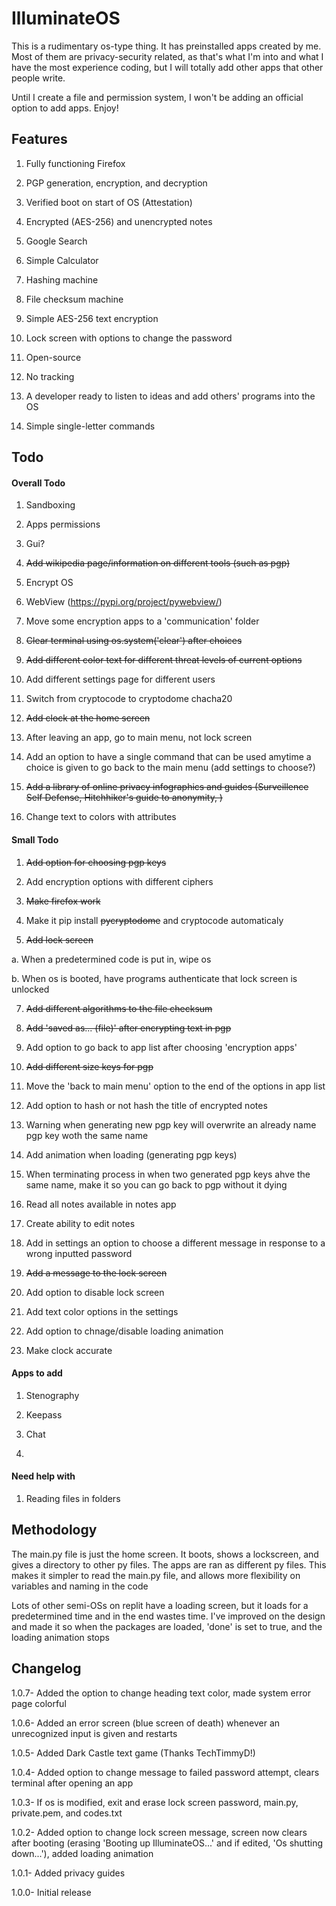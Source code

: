 # IlluminateOS
This is a rudimentary os-type thing. It has preinstalled apps created by me. Most of them are privacy-security related, as that's what I'm into and what I have the most experience coding, but I will totally add other apps that other people write. 

Until I create a file and permission system, I won't be adding an official option to add apps. Enjoy! 

## Features

1. Fully functioning Firefox

2. PGP generation, encryption, and decryption

3. Verified boot on start of OS (Attestation)

4. Encrypted (AES-256) and unencrypted notes

5. Google Search

6. Simple Calculator

7. Hashing machine

8. File checksum machine

9. Simple AES-256 text encryption

10. Lock screen with options to change the password

11. Open-source

12. No tracking

13. A developer ready to listen to ideas and add others' programs into the OS

14. Simple single-letter commands

## Todo

#### Overall Todo

1. Sandboxing

2. Apps permissions

3. Gui?

4. ~~Add wikipedia page/information on different tools (such as pgp)~~

5. Encrypt OS

6. WebView (https://pypi.org/project/pywebview/)

7. Move some encryption apps to a 'communication' folder

8. ~~Clear terminal using os.system('clear') after choices~~

9. ~~Add different color text for different threat levels of current options~~

10. Add different settings page for different users

11. Switch from cryptocode to cryptodome chacha20

12. ~~Add clock at the home screen~~

13. After leaving an app, go to main menu, not lock screen

14. Add an option to have a single command that can be used amytime a choice is given to go back to the main menu (add settings to choose?)

16. ~~Add a library of online privacy infographics and guides (Surveillence Self Defense, Hitchhiker's guide to anonymity, )~~

17. Change text to colors with attributes

#### Small Todo

1. ~~Add option for choosing pgp keys~~

2. Add encryption options with different ciphers

4. ~~Make firefox work~~

5. Make it pip install ~~pycryptodome~~ and cryptocode automaticaly

6. ~~Add lock screen~~
  
  a. When a predetermined code is put in, wipe os

  b. When os is booted, have programs authenticate that lock screen is unlocked

7. ~~Add different algorithms to the file checksum~~

8. ~~Add 'saved as... (file)' after encrypting text in pgp~~

9. Add option to go back to app list after choosing 'encryption apps'

10. ~~Add different size keys for pgp~~


12. Move the 'back to main menu' option to the end of the options in app list

 
14. Add option to hash or not hash the title of encrypted notes

15. Warning when generating  new pgp key will overwrite an already name pgp key woth the same name

16. Add animation when loading (generating pgp keys)

17. When terminating process in when two generated pgp keys ahve the same name, make it so you can go back to pgp without it dying

19. Read all notes available in notes app

20. Create ability to edit notes

21. Add in settings an option to choose a different message in response to a wrong inputted password

22. ~~Add a message to the lock screen~~

23. Add option to disable lock screen

24. Add text color options in the settings

25. Add option to chnage/disable loading animation

26. Make clock accurate


#### Apps to add

1. Stenography

2. Keepass

3. Chat

4. 


#### Need help with

1. Reading files in folders 

## Methodology
The main.py file is just the home screen. It boots, shows a lockscreen, and gives a directory to other py files. The apps are ran as different py files. This makes it simpler to read the main.py file, and allows more flexibility on variables and naming in the code

Lots of other semi-OSs on replit have a loading screen, but it loads for a predetermined time and in the end wastes time. I've improved on the design and made it so when the packages are loaded, 'done' is set to true, and the loading animation stops



## Changelog


1.0.7- Added the option to change heading text color, made system error page colorful

1.0.6- Added an error screen (blue screen of death) whenever an unrecognized input is given and restarts

1.0.5- Added Dark Castle text game (Thanks TechTimmyD!)

1.0.4- Added option to change message to failed password attempt, clears terminal after opening an app

1.0.3- If os is modified, exit and erase lock screen password, main.py, private.pem, and codes.txt

1.0.2- Added option to change lock screen message, screen now clears after booting (erasing 'Booting up IlluminateOS...' and if edited, 'Os shutting down...'), added loading animation

1.0.1- Added privacy guides 

1.0.0- Initial release


